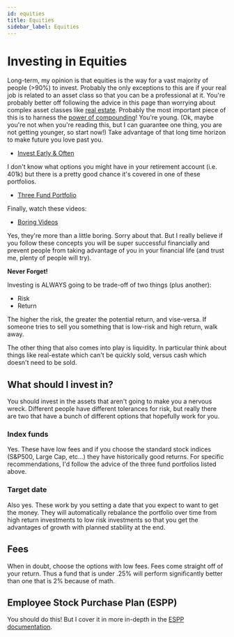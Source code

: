 ```yaml
---
id: equities
title: Equities
sidebar_label: Equities
---
```


# Investing in Equities

Long-term, my opinion is that equities is the way for a vast majority of people (>90%) to invest.  Probably the only exceptions to this are if your real job is related to an asset class so that you can be a professional at it.  You're probably better off following the advice in this page than worrying about complex asset classes like [real estate](realestate.md). Probably the most important piece of this is to harness the [power of compounding](https://www.businessinsider.com/amazing-power-of-compound-interest-2014-7)!  You're young. (Ok, maybe you're not when you're reading this, but I can guarantee one thing, you are not getting younger, so start now!)  Take advantage of that long time horizon to make future you love past you.

* [Invest Early & Often](https://www.bogleheads.org/wiki/Bogleheads%C2%AE_investment_philosophy#Invest_early_and_often)

I don't know what options you might have in your retirement account (i.e. 401k) but there is a pretty good chance it's covered in one of these portfolios.
* [Three Fund Portfolio](https://www.bogleheads.org/wiki/Three-fund_portfolio#Other_than_Vanguard.2C_Boglehead-style)

Finally, watch these videos:

* [Boring Videos](https://www.bogleheads.org/wiki/Video:Bogleheads%C2%AE_investment_philosophy)

Yes, they're more than a little boring.  Sorry about that.  But I really believe if you follow these concepts you will be super successful financially and prevent people from taking advantage of you in your financial life (and trust me, plenty of people will try).

**Never Forget!**

Investing is ALWAYS going to be trade-off of two things (plus another):
* Risk
* Return

The higher the risk, the greater the potential return, and vise-versa.
If someone tries to sell you something that is low-risk and high return, walk away.

The other thing that also comes into play is liquidity.  In particular think about things like real-estate which can't be quickly sold, versus cash which doesn't need to be sold.

## What should I invest in?

You should invest in the assets that aren't going to make you a nervous wreck.  Different people have different tolerances for risk, but really there are two that have a bunch of different options that hopefully work for you.

### Index funds

Yes.  These have low fees and if you choose the standard stock indices (S&P500, Large Cap, etc...) they have historically good returns.  For specific recommendations, I'd follow the advice of the three fund portfolios listed above.

### Target date

Also yes.  These work by you setting a date that you expect to want to get the money.  They will automatically rebalance the portfolio over time from high return investments to low risk investments so that you get the advantages of growth with planned stability at the end.

## Fees

When in doubt, choose the options with low fees.  Fees come straight off of your return.  Thus a fund that is under .25% will perform significantly better than one that is 2% because of math.

## Employee Stock Purchase Plan (ESPP)
You should do this!  But I cover it in more in-depth in the [ESPP documentation](espp.md).
